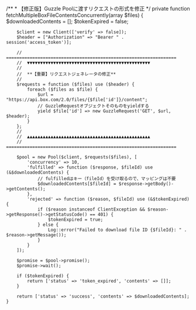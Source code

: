 /**
     * 【修正版】Guzzle Poolに渡すリクエストの形式を修正
     */
    private function fetchMultipleBoxFileContentsConcurrently(array $files)
    {
        $downloadedContents = [];
        $tokenExpired = false;
        
        $client = new Client(['verify' => false]);
        $header = ["Authorization" => "Bearer " . session('access_token')];

        // =================================================================
        //  ▼▼▼▼▼▼▼▼▼▼▼▼▼▼▼▼▼▼▼▼▼▼▼▼▼▼▼▼▼▼▼▼▼▼▼▼▼▼▼▼▼▼▼▼▼▼▼
        //
        //  **【重要】リクエストジェネレータの修正**
        //
        $requests = function ($files) use ($header) {
            foreach ($files as $file) {
                $url = "https://api.box.com/2.0/files/{$file['id']}/content";
                // GuzzleRequestオブジェクトそのものをyieldする
                yield $file['id'] => new GuzzleRequest('GET', $url, $header);
            }
        };
        //
        //  ▲▲▲▲▲▲▲▲▲▲▲▲▲▲▲▲▲▲▲▲▲▲▲▲▲▲▲▲▲▲▲▲▲▲▲▲▲▲▲▲▲▲▲▲▲▲▲
        // =================================================================

        $pool = new Pool($client, $requests($files), [
            'concurrency' => 10,
            'fulfilled' => function ($response, $fileId) use (&$downloadedContents) {
                // fulfilledはキー（fileId）を受け取るので、マッピングは不要
                $downloadedContents[$fileId] = $response->getBody()->getContents();
            },
            'rejected' => function ($reason, $fileId) use (&$tokenExpired) {
                if ($reason instanceof ClientException && $reason->getResponse()->getStatusCode() == 401) {
                    $tokenExpired = true;
                } else {
                    Log::error("Failed to download file ID {$fileId}: " . $reason->getMessage());
                }
            }
        ]);

        $promise = $pool->promise();
        $promise->wait();

        if ($tokenExpired) {
            return ['status' => 'token_expired', 'contents' => []];
        }

        return ['status' => 'success', 'contents' => $downloadedContents];
    }
